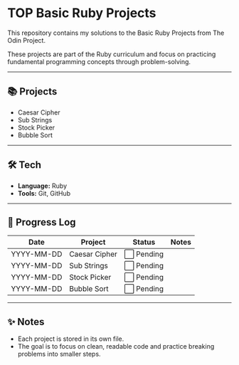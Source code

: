 # TOP Basic Ruby Projects

This repository contains my solutions to the Basic Ruby Projects from The Odin Project.

These projects are part of the Ruby curriculum and focus on practicing fundamental programming concepts through problem-solving.

***

## 📚 Projects
- Caesar Cipher
- Sub Strings
- Stock Picker
- Bubble Sort

***

## 🛠️ Tech
- **Language:** Ruby
- **Tools:** Git, GitHub

***

## 🚀 Progress Log

| Date       | Project       | Status  | Notes |
|------------|---------------|---------|-------|
| YYYY-MM-DD | Caesar Cipher | ⬜ Pending |       |
| YYYY-MM-DD | Sub Strings   | ⬜ Pending |       |
| YYYY-MM-DD | Stock Picker  | ⬜ Pending |       |
| YYYY-MM-DD | Bubble Sort   | ⬜ Pending |       |

***

## ✨ Notes
- Each project is stored in its own file.
- The goal is to focus on clean, readable code and practice breaking problems into smaller steps.
